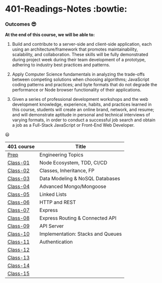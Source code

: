 # 401-Readings-Notes :bowtie:

### Outcomes :sunglasses:

**At the end of this course, we will be able to:**

1. Build and contribute to a server-side and client-side application, each using an architecture/framework that promotes maintainability, scalability, and collaboration. These skills will be fully demonstrated during project week during their team development of a prototype, adhering to industry best practices and patterns.

1. Apply Computer Science fundamentals in analyzing the trade-offs between competing solutions when choosing algorithms; JavaScript coding patterns and practices; and byte formats that do not degrade the performance or Node browser functionality of their applications.

1. Given a series of professional development workshops and the web development knowledge, experience, habits, and practices learned in this course, students will create an online brand, network, and resume; and will demonstrate aptitude in personal and technical interviews of varying formats, in order to conduct a successful job search and obtain a job as a Full-Stack JavaScript or Front-End Web Developer.

:smiley:

| 401 course                                                              | Title                             |
| ----------------------------------------------------------------------- | --------------------------------- |
| [Prep](https://yasminadaileh1.github.io/401-reading-notes/prep)         | Engineering Topics                |
| [Class-01](https://yasminadaileh1.github.io/401-reading-notes/class-01) | Node Ecosystem, TDD, CI/CD        |
| [Class-02](https://yasminadaileh1.github.io/401-reading-notes/class-02) | Classes, Inheritance, FP          |
| [Class-03](https://yasminadaileh1.github.io/401-reading-notes/class-03) | Data Modeling & NoSQL Databases   |
| [Class-04](https://yasminadaileh1.github.io/401-reading-notes/class-04) | Advanced Mongo/Mongoose           |
| [Class-05](https://yasminadaileh1.github.io/401-reading-notes/class-05) | Linked Lists                      |
| [Class-06](https://yasminadaileh1.github.io/401-reading-notes/class-06) | HTTP and REST                     |
| [Class-07](https://yasminadaileh1.github.io/401-reading-notes/class-07) | Express                           |
| [Class-08](https://yasminadaileh1.github.io/401-reading-notes/class-08) | Express Routing & Connected API   |
| [Class-09](https://yasminadaileh1.github.io/401-reading-notes/class-09) | API Server                        |
| [Class-10](https://yasminadaileh1.github.io/401-reading-notes/class-10) | Implementation: Stacks and Queues |
| [Class-11](https://yasminadaileh1.github.io/401-reading-notes/class-11) | Authentication                    |
| [Class-12](https://yasminadaileh1.github.io/401-reading-notes/class-12) |                                   |
| [Class-13](https://yasminadaileh1.github.io/401-reading-notes/class-13) |                                   |
| [Class-14](https://yasminadaileh1.github.io/401-reading-notes/class-14) |                                   |
| [Class-15](https://yasminadaileh1.github.io/401-reading-notes/class-15) |                                   |
